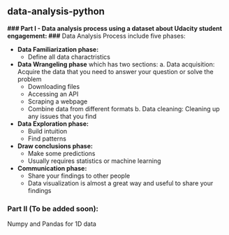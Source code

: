 ## data-analysis-python ##

**### Part I - Data analysis process using a dataset about Udacity student engagement: ###**
Data Analysis Process include five phases:
- **Data Familiarization phase:**
  - Define all data charactristics 
- **Data Wrangeling phase** which has two sections:
  a. Data acquisition: Acquire the data that you need to answer your question or solve the problem
    - Downloading files 
    - Accessing an API
    - Scraping a webpage
    - Combine data from different formats
  b. Data cleaning: Cleaning up any issues that you find 
- **Data Exploration phase:**
  - Build intuition
  - Find patterns
- **Draw conclusions phase:**
  - Make some predictions 
  - Usually requires statistics or machine learning
- **Communication phase:**
  - Share your findings to other people
  - Data visualization is almost a great way and useful to share your findings



### Part II (To be added soon): ###
Numpy and Pandas for 1D data
